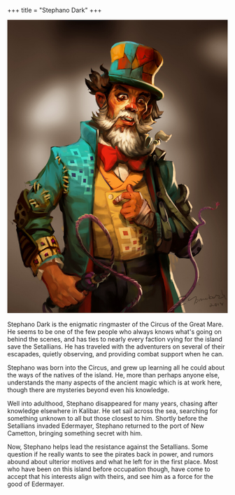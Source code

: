 +++
title = "Stephano Dark"
+++

![Stephano Dark](stephano.jpg)

Stephano Dark is the enigmatic ringmaster of the Circus of the Great Mare. He
seems to be one of the few people who always knows what's going on behind the
scenes, and has ties to nearly every faction vying for the island save the
Setallians. He has traveled with the adventurers on several of their escapades,
quietly observing, and providing combat support when he can.

Stephano was born into the Circus, and grew up learning all he could about the
ways of the natives of the island. He, more than perhaps anyone else,
understands the many aspects of the ancient magic which is at work here, though
there are mysteries beyond even his knowledge.

Well into adulthood, Stephano disappeared for many years, chasing after
knowledge elsewhere in Kalibar. He set sail across the sea, searching for
something unknown to all but those closest to him.  Shortly before the
Setallians invaded Edermayer, Stephano returned to the port of New Cametton,
bringing something secret with him.

Now, Stephano helps lead the resistance against the Setallians. Some question if
he really wants to see the pirates back in power, and rumors abound about
ulterior motives and what he left for in the first place. Most who have been on
this island before occupation though, have come to accept that his interests
align with theirs, and see him as a force for the good of Edermayer.

